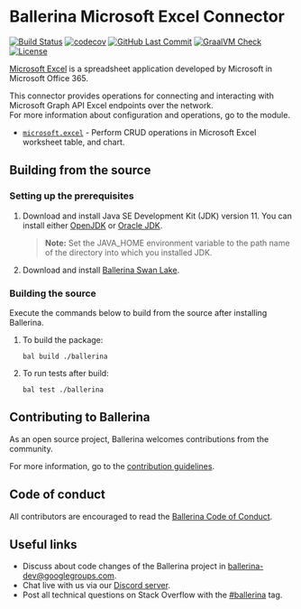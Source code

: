 Ballerina Microsoft Excel Connector
===================

[![Build Status](https://github.com/ballerina-platform/module-ballerinax-microsoft.excel/workflows/CI/badge.svg)](https://github.com/ballerina-platform/module-ballerinax-microsoft.excel/actions?query=workflow%3ACI)
[![codecov](https://codecov.io/gh/ballerina-platform/module-ballerinax-microsoft.excel/branch/master/graph/badge.svg)](https://codecov.io/gh/ballerina-platform/module-ballerinax-microsoft.excel)
[![GitHub Last Commit](https://img.shields.io/github/last-commit/ballerina-platform/module-ballerinax-microsoft.excel.svg)](https://github.com/ballerina-platform/module-ballerinax-microsoft.excel/commits/master)
[![GraalVM Check](https://github.com/ballerina-platform/module-ballerinax-microsoft.excel/actions/workflows/build-with-bal-test-native.yml/badge.svg)](https://github.com/ballerina-platform/module-ballerinax-microsoft.excel/actions/workflows/build-with-bal-test-native.yml)
[![License](https://img.shields.io/badge/License-Apache%202.0-blue.svg)](https://opensource.org/licenses/Apache-2.0)

[Microsoft Excel](https://www.microsoft.com/en-ww/microsoft-365/excel) is a spreadsheet application developed by Microsoft in Microsoft Office 365.

This connector provides operations for connecting and interacting with Microsoft Graph API Excel endpoints over the network.  
For more information about configuration and operations, go to the module. 
- [`microsoft.excel`](excel/Module.md) - Perform CRUD operations in Microsoft Excel worksheet table, and chart.

## Building from the source
### Setting up the prerequisites

1. Download and install Java SE Development Kit (JDK) version 11. You can install either [OpenJDK](https://adoptopenjdk.net/) or [Oracle JDK](https://www.oracle.com/java/technologies/javase-jdk11-downloads.html).

    > **Note:** Set the JAVA_HOME environment variable to the path name of the directory into which you installed JDK.

2. Download and install [Ballerina Swan Lake](https://ballerina.io/). 

### Building the source
Execute the commands below to build from the source after installing Ballerina.

1. To build the package:
    ```    
    bal build ./ballerina
    ```
2. To run tests after build:
    ```
    bal test ./ballerina
    ```
## Contributing to Ballerina
As an open source project, Ballerina welcomes contributions from the community. 

For more information, go to the [contribution guidelines](https://github.com/ballerina-platform/ballerina-lang/blob/main/CONTRIBUTING.md).

## Code of conduct
All contributors are encouraged to read the [Ballerina Code of Conduct](https://ballerina.io/code-of-conduct).

## Useful links
* Discuss about code changes of the Ballerina project in [ballerina-dev@googlegroups.com](mailto:ballerina-dev@googlegroups.com).
* Chat live with us via our [Discord server](https://discord.gg/ballerinalang).
* Post all technical questions on Stack Overflow with the [#ballerina](https://stackoverflow.com/questions/tagged/ballerina) tag.
